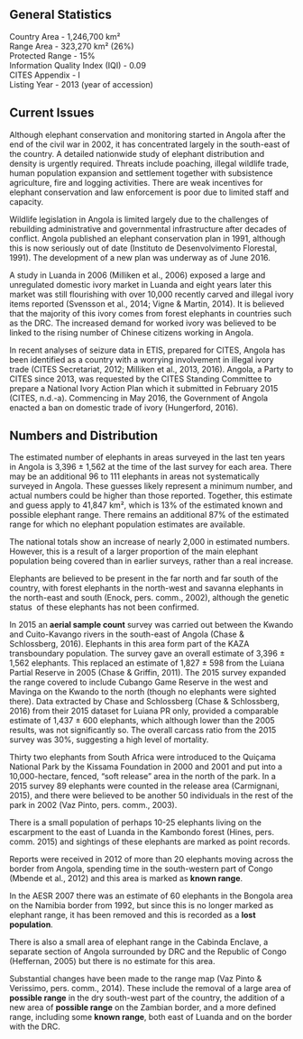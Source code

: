 ## General Statistics

Country Area - 1,246,700 km²<br />
Range Area - 323,270 km² (26%)<br />
Protected Range - 15%<br />
Information Quality Index (IQI) - 0.09<br />
CITES Appendix - I<br />
Listing Year -  2013 (year of accession)

## Current Issues

Although elephant conservation and monitoring started in Angola after the end of the civil war in 2002, it has concentrated largely in the south-east of the country. A detailed nationwide study of elephant distribution and density is urgently required. Threats include poaching, illegal wildlife trade, human population expansion and settlement together with subsistence agriculture, fire and logging activities. There are weak incentives for elephant conservation and law enforcement is poor due to limited staff and capacity.

Wildlife legislation in Angola is limited largely due to the challenges of rebuilding administrative and governmental infrastructure after decades of conflict. Angola published an elephant conservation plan in 1991, although this is now seriously out of date (Instituto de Desenvolvimento Florestal, 1991). The development of a new plan was underway as of June 2016. 

A study in Luanda in 2006 (Milliken et al., 2006) exposed a large and unregulated domestic ivory market in Luanda and eight years later this market was still flourishing with over 10,000 recently carved and illegal ivory items reported (Svensson et al., 2014; Vigne & Martin, 2014). It is believed that the majority of this ivory comes from forest elephants in countries such as the DRC. The increased demand for worked ivory was believed to be linked to the rising number of Chinese citizens working in Angola.

In recent analyses of seizure data in ETIS, prepared for CITES, Angola has been identified as a country with a worrying involvement in illegal ivory trade (CITES Secretariat, 2012; Milliken et al., 2013, 2016). Angola, a Party to CITES since 2013, was requested by the CITES Standing Committee to prepare a National Ivory Action Plan which it submitted in February 2015 (CITES, n.d.-a). Commencing in May 2016, the Government of Angola enacted a ban on domestic trade of ivory (Hungerford, 2016).

## Numbers and Distribution

The estimated number of elephants in areas surveyed in the last ten years in Angola is 3,396 ± 1,562 at the time of the last survey for each area. There may be an additional 96 to 111 elephants in areas not systematically surveyed in Angola. These guesses likely represent a minimum number, and actual numbers could be higher than those reported. Together, this estimate and guess apply to 41,847 km², which is 13% of the estimated known and possible elephant range. There remains an additional 87% of the estimated range for which no elephant population estimates are available.

The national totals show an increase of nearly 2,000 in estimated numbers. However, this is a result of a larger proportion of the main elephant population being covered than in earlier surveys, rather than a real increase.

Elephants are believed to be present in the far north and far south of the country, with forest elephants in the north-west and savanna elephants in the north-east and south (Enock, pers. comm., 2002), although the genetic status  of these elephants has not been confirmed.

In 2015 an **aerial sample count** survey was carried out between the Kwando and Cuito-Kavango rivers in the south-east of Angola (Chase & Schlossberg, 2016). Elephants in this area form part of the KAZA transboundary population. The survey gave an overall estimate of 3,396 ± 1,562 elephants. This replaced an estimate of 1,827 ± 598 from the Luiana Partial Reserve in 2005 (Chase & Griffin, 2011). The 2015 survey expanded the range covered to include Cubango Game Reserve in the west and Mavinga on the Kwando to the north (though no elephants were sighted there). Data extracted by Chase and Schlossberg (Chase & Schlossberg, 2016) from their 2015 dataset for Luiana PR only, provided a comparable estimate of 1,437 ± 600 elephants, which although lower than the 2005 results, was not significantly so. The overall carcass ratio from the 2015 survey was 30%, suggesting a high level of mortality.

Thirty two elephants from South Africa were introduced to the Quiçama National Park by the Kissama Foundation in 2000 and 2001 and put into a 10,000-hectare, fenced, “soft release” area in the north of the park. In a 2015 survey 89 elephants were counted in the release area (Carmignani, 2015), and there were believed to be another 50 individuals in the rest of the park in 2002 (Vaz Pinto, pers. comm., 2003). 

There is a small population of perhaps 10-25 elephants living on the escarpment to the east of Luanda in the Kambondo forest (Hines, pers. comm. 2015) and sightings of these elephants are marked as point records.

Reports were received in 2012 of more than 20 elephants moving across the border from Angola, spending time in the south-western part of Congo (Mbende et al., 2012) and this area is marked as **known range**. 

In the AESR 2007 there was an estimate of 60 elephants in the Bongola area on the Namibia border from 1992, but since this is no longer marked as elephant range, it has been removed and this is recorded as a **lost population**. 

There is also a small area of elephant range in the Cabinda Enclave, a separate section of Angola surrounded by DRC and the Republic of Congo (Heffernan, 2005) but there is no estimate for this area.

Substantial changes have been made to the range map (Vaz Pinto & Verissimo, pers. comm., 2014). These include the removal of a large area of **possible range** in the dry south-west part of the country, the addition of a new area of **possible range** on the Zambian border, and a more defined range, including some **known range**, both east of Luanda and on the border with the DRC.

